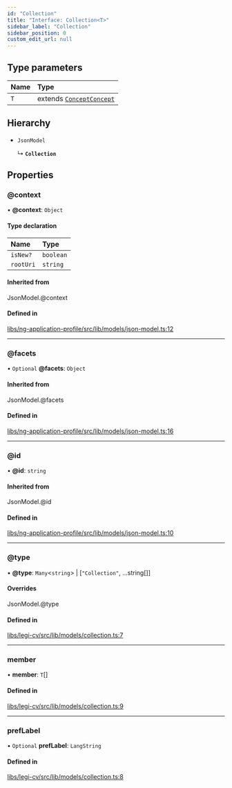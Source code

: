```yaml
---
id: "Collection"
title: "Interface: Collection<T>"
sidebar_label: "Collection"
sidebar_position: 0
custom_edit_url: null
---
```


## Type parameters

| Name | Type |
| :------ | :------ |
| `T` | extends [`Concept`](Concept)[`Concept`](Concept) |

## Hierarchy

- `JsonModel`

  ↳ **`Collection`**

## Properties

### @context

• **@context**: `Object`

#### Type declaration

| Name | Type |
| :------ | :------ |
| `isNew?` | `boolean` |
| `rootUri` | `string` |

#### Inherited from

JsonModel.@context

#### Defined in

[libs/ng-application-profile/src/lib/models/json-model.ts:12](https://github.com/cognizone/ng-cognizone/blob/861cbad/libs/ng-application-profile/src/lib/models/json-model.ts#L12)

___

### @facets

• `Optional` **@facets**: `Object`

#### Inherited from

JsonModel.@facets

#### Defined in

[libs/ng-application-profile/src/lib/models/json-model.ts:16](https://github.com/cognizone/ng-cognizone/blob/861cbad/libs/ng-application-profile/src/lib/models/json-model.ts#L16)

___

### @id

• **@id**: `string`

#### Inherited from

JsonModel.@id

#### Defined in

[libs/ng-application-profile/src/lib/models/json-model.ts:10](https://github.com/cognizone/ng-cognizone/blob/861cbad/libs/ng-application-profile/src/lib/models/json-model.ts#L10)

___

### @type

• **@type**: `Many`<`string`\> \| [``"Collection"``, ...string[]]

#### Overrides

JsonModel.@type

#### Defined in

[libs/legi-cv/src/lib/models/collection.ts:7](https://github.com/cognizone/ng-cognizone/blob/861cbad/libs/legi-cv/src/lib/models/collection.ts#L7)

___

### member

• **member**: `T`[]

#### Defined in

[libs/legi-cv/src/lib/models/collection.ts:9](https://github.com/cognizone/ng-cognizone/blob/861cbad/libs/legi-cv/src/lib/models/collection.ts#L9)

___

### prefLabel

• `Optional` **prefLabel**: `LangString`

#### Defined in

[libs/legi-cv/src/lib/models/collection.ts:8](https://github.com/cognizone/ng-cognizone/blob/861cbad/libs/legi-cv/src/lib/models/collection.ts#L8)
